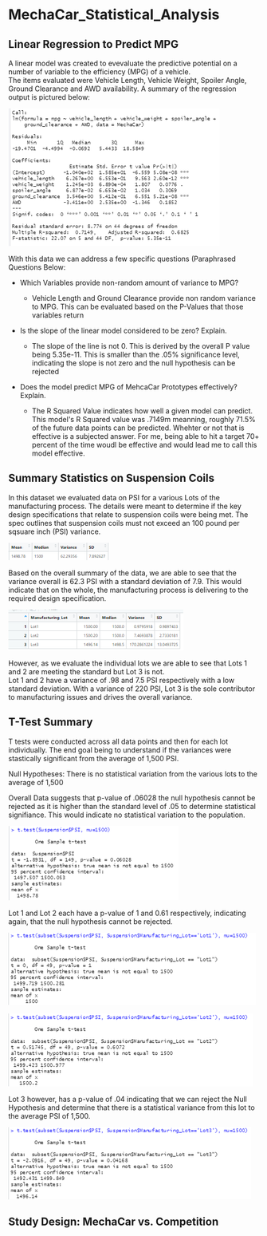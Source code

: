 # MechaCar_Statistical_Analysis

## Linear Regression to Predict MPG

A linear model was created to evevaluate the predictive potential on a number of variable to the efficiency (MPG) of a vehicle.  
The items evaluated were Vehicle Length, Vehicle Weight, Spoiler Angle, Ground Clearance and AWD availability.
A summary of the regression output is pictured below:

![Linear Summary](https://github.com/madrivers/MechaCar_Statistical_Analysis/blob/main/Resources/MPG_Linear.png)

With this data we can address a few specific questions (Paraphrased Questions Below:
 - Which Variables provide non-random amount of variance to MPG?
    + Vehicle Length and Ground Clearance provide non random variance to MPG.  This can be evaluated based on the P-Values that those variables return
    
 - Is the slope of the linear model considered to be zero?  Explain.
    + The slope of the line is not 0.  This is derived by the overall P value being 5.35e-11.  This is smaller than the .05% significance level, indicating the slope is not zero         and the null hypothesis can be rejected

 - Does the model predict MPG of MehcaCar Prototypes effectively?  Explain.
     + The R Squared Value indicates how well a given model can predict.  This model's R Squared value was .7149m meanning, roughly 71.5% of the future data points can be                predicted.  Whehter or not that is effective is a subjected answer.  For me, being able to hit a target 70+ percent of the time woudl be effective and would lead me to call        this model effective.

## Summary Statistics on Suspension Coils

In this dataset we evaluated data on PSI for a various Lots of the manufacturing process.  The details were meant to determine if the key design specifications that relate to suspension coils were being met.  The spec outlines that suspension coils must not exceed an 100 pound per sqsuare inch (PSI) variance.

![Suspension Summary](https://github.com/madrivers/MechaCar_Statistical_Analysis/blob/main/Resources/Suspension_Summary_Table.png)

Based on the overall summary of the data, we are able to see that the variance overall is 62.3 PSI with a standard deviation of 7.9.  This would indicate that on the whole, the manufacturing process is delivering to the required design specification.

![Suspension Lot Summary](https://github.com/madrivers/MechaCar_Statistical_Analysis/blob/main/Resources/Suspension_Lot_Summary_Table.png)

However, as we evaluate the individual lots we are able to see that Lots 1 and 2 are meeting the standard but Lot 3 is not.  
Lot 1 and 2 have a variance of .98 and 7.5 PSI respectively with a low standard deviation.  With a variance of 220 PSI, Lot 3 is the sole contributor to manufacturing issues and drives the overall variance.

## T-Test Summary

T tests were conducted across all data points and then for each lot individually.  The end goal being to understand if the variances were stastically significant from the average of 1,500 PSI.

Null Hypotheses:  There is no statistical variation from the various lots to the average of 1,500

Overall Data suggests that p-value of .06028 the null hypothesis cannot be rejected as it is higher than the standard level of .05 to determine statistical signifiance.  This would indicate no statistical variation to the population.

![Suspension Lot Summary](https://github.com/madrivers/MechaCar_Statistical_Analysis/blob/main/Resources/T_Test_All.png)


Lot 1 and Lot 2 each have a p-value of 1 and 0.61 respectively, indicating again, that the null hypothesis cannot be rejected.  

![Suspension Lot Summary](https://github.com/madrivers/MechaCar_Statistical_Analysis/blob/main/Resources/T_Test_1.png)

![Suspension Lot Summary](https://github.com/madrivers/MechaCar_Statistical_Analysis/blob/main/Resources/T_Test_2.png)

Lot 3 however, has a p-value of .04 indicating that we can reject the Null Hypothesis and determine that there is a statistical variance from this lot to the average PSI of 1,500.

![Suspension Lot Summary](https://github.com/madrivers/MechaCar_Statistical_Analysis/blob/main/Resources/T_Test_3.png)


## Study Design:  MechaCar vs. Competition


